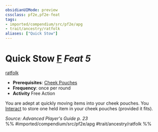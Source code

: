 ```yaml
---
obsidianUIMode: preview
cssclass: pf2e,pf2e-feat
tags:
- imported/compendium/src/pf2e/apg
- trait/ancestry/ratfolk
aliases: ["Quick Stow"]
---
```

# Quick Stow  [F](chapter-9-playing-the-game.md#Actions "Free Action") *Feat 5*  
[ratfolk](ratfolk-b1.md)  

- **Prerequisites**: [Cheek Pouches](cheek-pouches-apg.md)
- **Frequency**: once per round
- **Activity** Free Action

You are adept at quickly moving items into your cheek pouches. You [Interact](interact.md) to store one held item in your cheek pouches (provided it fits).

*Source: Advanced Player's Guide p. 23*  
%% #imported/compendium/src/pf2e/apg #trait/ancestry/ratfolk %%